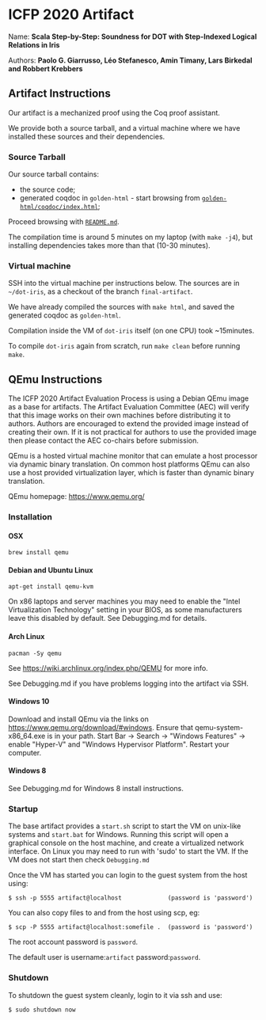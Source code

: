 # ICFP 2020 Artifact

Name:    **Scala Step-by-Step: Soundness for DOT with Step-Indexed Logical Relations in Iris**

Authors: **Paolo G. Giarrusso, Léo Stefanesco, Amin Timany, Lars Birkedal and Robbert Krebbers**

## Artifact Instructions

Our artifact is a mechanized proof using the Coq proof assistant.

We provide both a source tarball, and a virtual machine where we have installed
these sources and their dependencies.

### Source Tarball

Our source tarball contains:
- the source code;
- generated coqdoc in `golden-html` - start browsing from
  [`golden-html/coqdoc/index.html`](golden-html/coqdoc/index.html);

Proceed browsing with [`README.md`](README.md).

The compilation time is around 5 minutes on my laptop (with `make -j4`), but
installing dependencies takes more than that (10-30 minutes).

### Virtual machine

SSH into the virtual machine per instructions below. The sources are in
`~/dot-iris`, as a checkout of the branch `final-artifact`.

We have already compiled the sources with `make html`, and saved the generated
coqdoc as `golden-html`.

Compilation inside the VM of `dot-iris` itself (on one CPU) took ~15minutes.

To compile `dot-iris` again from scratch, run `make clean` before running
`make`.

## QEmu Instructions

The ICFP 2020 Artifact Evaluation Process is using a Debian QEmu image as a
base for artifacts. The Artifact Evaluation Committee (AEC) will verify that
this image works on their own machines before distributing it to authors.
Authors are encouraged to extend the provided image instead of creating their
own. If it is not practical for authors to use the provided image then please
contact the AEC co-chairs before submission.

QEmu is a hosted virtual machine monitor that can emulate a host processor
via dynamic binary translation. On common host platforms QEmu can also use
a host provided virtualization layer, which is faster than dynamic binary
translation.

QEmu homepage: https://www.qemu.org/

### Installation

#### OSX
``brew install qemu``

#### Debian and Ubuntu Linux
``apt-get install qemu-kvm``

On x86 laptops and server machines you may need to enable the
"Intel Virtualization Technology" setting in your BIOS, as some manufacturers
leave this disabled by default. See Debugging.md for details.


#### Arch Linux

``pacman -Sy qemu``

See https://wiki.archlinux.org/index.php/QEMU for more info.

See Debugging.md if you have problems logging into the artifact via SSH.


#### Windows 10
Download and install QEmu via the links on https://www.qemu.org/download/#windows.
Ensure that qemu-system-x86_64.exe is in your path.
Start Bar -> Search -> "Windows Features"
          -> enable "Hyper-V" and "Windows Hypervisor Platform".
Restart your computer.

#### Windows 8

See Debugging.md for Windows 8 install instructions.



### Startup

The base artifact provides a `start.sh` script to start the VM on unix-like
systems and `start.bat` for Windows. Running this script will open a graphical
console on the host machine, and create a virtualized network interface.
On Linux you may need to run with 'sudo' to start the VM. If the VM does not
start then check `Debugging.md`

Once the VM has started you can login to the guest system from the host using:

```
$ ssh -p 5555 artifact@localhost             (password is 'password')
```

You can also copy files to and from the host using scp, eg:

```
$ scp -P 5555 artifact@localhost:somefile .  (password is 'password')
```

The root account password is ``password``.

The default user is username:```artifact``` password:```password```.


### Shutdown

To shutdown the guest system cleanly, login to it via ssh and use:

```
$ sudo shutdown now
```
